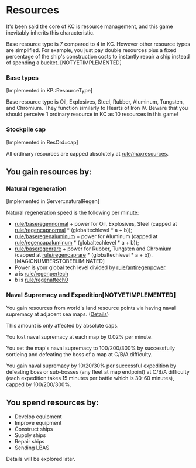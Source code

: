 # Resources

It's been said the core of KC is resource management, and this game inevitably inherits this characteristic.

Base resource type is 7 compared to 4 in KC. However other resource types are simplified. For example, you just pay double resources plus a fixed percentage of the ship's construction costs to instantly repair a ship instead of spending a bucket. [NOTYETIMPLEMENTED]

### Base types

[Implemented in KP::ResourceType] 

Base resource type is Oil, Explosives, Steel, Rubber, Aluminum, Tungsten, and Chromium. They function similarly to Hearts of Iron IV. Beware that you should perceive 1 ordinary resource in KC as 10 resources in this game!

### Stockpile cap

[Implemented in ResOrd::cap]

All ordinary resources are capped absolutely at [rule/maxresources](settings.md).

## You gain resources by:

### Natural regeneration

[Implemented in Server::naturalRegen]

Natural regeneration speed is the following per minute:

+ [rule/baseregennormal](settings.md) + power for Oil, Explosives, Steel (capped at [rule/regencapnormal](settings.md) * (globaltechlevel * a + b));
+ [rule/baseregenaluminum](settings.md) + power for Aluminum (capped at [rule/regencapaluminum](settings.md) * (globaltechlevel * a + b));
+ [rule/baseregenrare](settings.md) + power for Rubber, Tungsten and Chromium (capped at [rule/regencaprare](settings.md) * (globaltechlevel * a + b)).[MAGICNUMBERSTOBEELIMINATED]
+ Power is your global tech level divided by [rule/antiregenpower](settings.md).
+ a is [rule/regenpertech](settings.md)
+ b is [rule/regenattech0](settings.md)

### Naval Supremacy and Expedition[NOTYETIMPLEMENTED]

You gain resources from world's land resource points via having naval supremacy at adjacent sea maps. ([Details](../map/resources.md))

This amount is only affected by absolute caps.

You lost naval supremacy at each map by 0.02% per minute.

You set the map's naval supremacy to 100/200/300% by successfully sortieing and defeating the boss of a map at C/B/A difficulty.

You gain naval supremacy by 10/20/30% per successful expedition by defeating boss or sub-bosses (any fleet at map endpoint) at C/B/A difficulty (each expedition takes 15 minutes per battle which is 30-60 minutes), capped by 100/200/300%.

## You spend resources by:

- Develop equipment
- Improve equipment
- Construct ships
- Supply ships
- Repair ships
- Sending LBAS

Details will be explored later.

